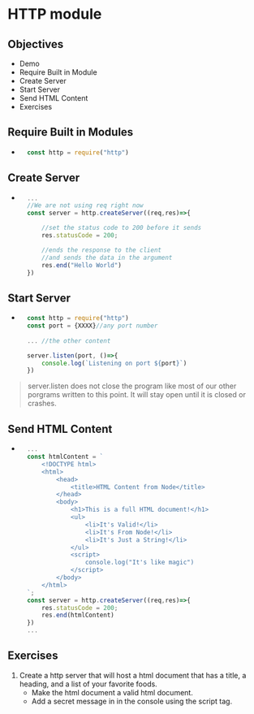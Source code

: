 # HTTP module

## Objectives
- Demo
- Require Built in Module
- Create Server
- Start Server
- Send HTML Content
- Exercises

## Require Built in Modules

- ```js
    const http = require("http")
## Create Server
- ```js
    ...
    //We are not using req right now
    const server = http.createServer((req,res)=>{

        //set the status code to 200 before it sends
        res.statusCode = 200;

        //ends the response to the client
        //and sends the data in the argument
        res.end("Hello World")
    })
## Start Server
- ```js
    const http = require("http")
    const port = {XXXX}//any port number
    
    ... //the other content

    server.listen(port, ()=>{
        console.log(`Listening on port ${port}`)
    })
> server.listen does not close the program like most of our other porgrams written to this point. It will stay open until it is closed or crashes. 
## Send HTML Content

- ```js
    ...
    const htmlContent = `
        <!DOCTYPE html>
        <html>
            <head>
                <title>HTML Content from Node</title>
            </head>
            <body>
                <h1>This is a full HTML document!</h1>
                <ul>
                    <li>It's Valid!</li>
                    <li>It's From Node!</li>
                    <li>It's Just a String!</li>
                </ul>
                <script>
                    console.log("It's like magic")
                </script>
            </body>
        </html>
    `;
    const server = http.createServer((req,res)=>{
        res.statusCode = 200;
        res.end(htmlContent)
    })
    ...
## Exercises
1. Create a http server that will host a html document that has a title, a heading, and a list of your favorite foods.
    - Make the html document a valid html document.
    - Add a secret message in in the console using the script tag.
